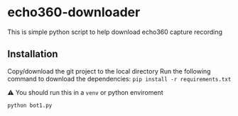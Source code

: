 # echo360-downloader
This is simple python script to help download echo360 capture recording
## Installation 
Copy/download the git project to the local directory
Run the following command to download the dependencies:
`pip install -r requirements.txt`

:warning: You should run this in a `venv` or python enviroment 

`python bot1.py`
